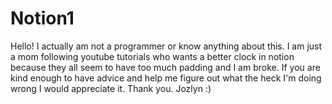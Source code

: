 # Notion1
Hello! I actually am not a programmer or know anything about this. I am just a mom following youtube tutorials who wants a better clock in notion because they all seem to have too much padding and I am broke.
If you are kind enough to have advice and help me figure out what the heck I'm doing wrong I would appreciate it. 
Thank you.
Jozlyn :) 

